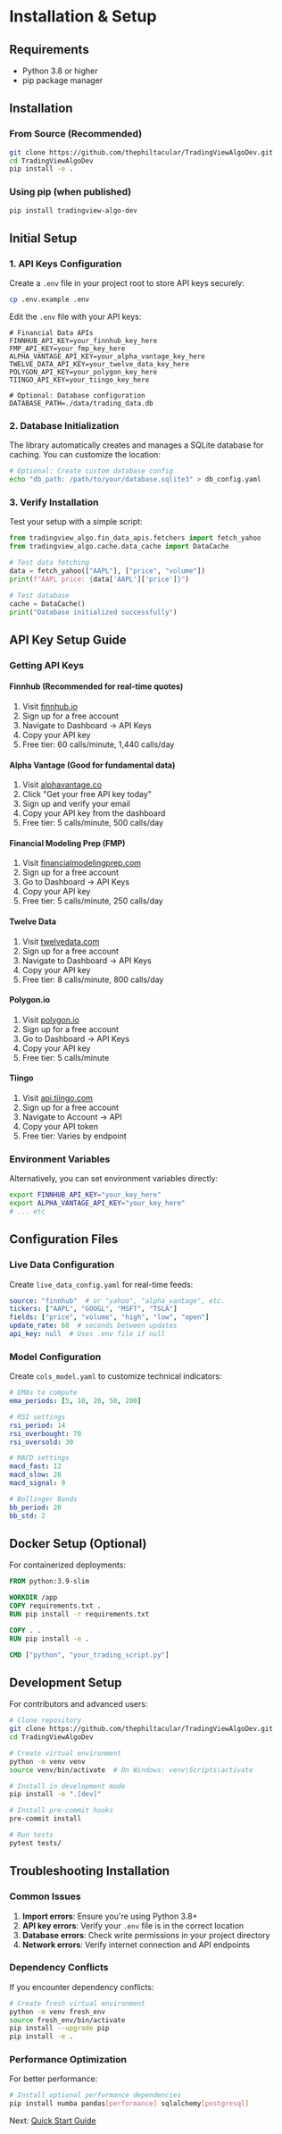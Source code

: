 # Installation & Setup

## Requirements

- Python 3.8 or higher
- pip package manager

## Installation

### From Source (Recommended)

```bash
git clone https://github.com/thephiltacular/TradingViewAlgoDev.git
cd TradingViewAlgoDev
pip install -e .
```

### Using pip (when published)

```bash
pip install tradingview-algo-dev
```

## Initial Setup

### 1. API Keys Configuration

Create a `.env` file in your project root to store API keys securely:

```bash
cp .env.example .env
```

Edit the `.env` file with your API keys:

```env
# Financial Data APIs
FINNHUB_API_KEY=your_finnhub_key_here
FMP_API_KEY=your_fmp_key_here
ALPHA_VANTAGE_API_KEY=your_alpha_vantage_key_here
TWELVE_DATA_API_KEY=your_twelve_data_key_here
POLYGON_API_KEY=your_polygon_key_here
TIINGO_API_KEY=your_tiingo_key_here

# Optional: Database configuration
DATABASE_PATH=./data/trading_data.db
```

### 2. Database Initialization

The library automatically creates and manages a SQLite database for caching. You can customize the location:

```bash
# Optional: Create custom database config
echo "db_path: /path/to/your/database.sqlite3" > db_config.yaml
```

### 3. Verify Installation

Test your setup with a simple script:

```python
from tradingview_algo.fin_data_apis.fetchers import fetch_yahoo
from tradingview_algo.cache.data_cache import DataCache

# Test data fetching
data = fetch_yahoo(["AAPL"], ["price", "volume"])
print(f"AAPL price: {data['AAPL']['price']}")

# Test database
cache = DataCache()
print("Database initialized successfully")
```

## API Key Setup Guide

### Getting API Keys

#### Finnhub (Recommended for real-time quotes)
1. Visit [finnhub.io](https://finnhub.io/)
2. Sign up for a free account
3. Navigate to Dashboard → API Keys
4. Copy your API key
5. Free tier: 60 calls/minute, 1,440 calls/day

#### Alpha Vantage (Good for fundamental data)
1. Visit [alphavantage.co](https://www.alphavantage.co/)
2. Click "Get your free API key today"
3. Sign up and verify your email
4. Copy your API key from the dashboard
5. Free tier: 5 calls/minute, 500 calls/day

#### Financial Modeling Prep (FMP)
1. Visit [financialmodelingprep.com](https://financialmodelingprep.com/)
2. Sign up for a free account
3. Go to Dashboard → API Keys
4. Copy your API key
5. Free tier: 5 calls/minute, 250 calls/day

#### Twelve Data
1. Visit [twelvedata.com](https://twelvedata.com/)
2. Sign up for a free account
3. Navigate to Dashboard → API Keys
4. Copy your API key
5. Free tier: 8 calls/minute, 800 calls/day

#### Polygon.io
1. Visit [polygon.io](https://polygon.io/)
2. Sign up for a free account
3. Go to Dashboard → API Keys
4. Copy your API key
5. Free tier: 5 calls/minute

#### Tiingo
1. Visit [api.tiingo.com](https://api.tiingo.com/)
2. Sign up for a free account
3. Navigate to Account → API
4. Copy your API token
5. Free tier: Varies by endpoint

### Environment Variables

Alternatively, you can set environment variables directly:

```bash
export FINNHUB_API_KEY="your_key_here"
export ALPHA_VANTAGE_API_KEY="your_key_here"
# ... etc
```

## Configuration Files

### Live Data Configuration

Create `live_data_config.yaml` for real-time feeds:

```yaml
source: "finnhub"  # or "yahoo", "alpha_vantage", etc.
tickers: ["AAPL", "GOOGL", "MSFT", "TSLA"]
fields: ["price", "volume", "high", "low", "open"]
update_rate: 60  # seconds between updates
api_key: null  # Uses .env file if null
```

### Model Configuration

Create `cols_model.yaml` to customize technical indicators:

```yaml
# EMAs to compute
ema_periods: [5, 10, 20, 50, 200]

# RSI settings
rsi_period: 14
rsi_overbought: 70
rsi_oversold: 30

# MACD settings
macd_fast: 12
macd_slow: 26
macd_signal: 9

# Bollinger Bands
bb_period: 20
bb_std: 2
```

## Docker Setup (Optional)

For containerized deployments:

```dockerfile
FROM python:3.9-slim

WORKDIR /app
COPY requirements.txt .
RUN pip install -r requirements.txt

COPY . .
RUN pip install -e .

CMD ["python", "your_trading_script.py"]
```

## Development Setup

For contributors and advanced users:

```bash
# Clone repository
git clone https://github.com/thephiltacular/TradingViewAlgoDev.git
cd TradingViewAlgoDev

# Create virtual environment
python -m venv venv
source venv/bin/activate  # On Windows: venv\Scripts\activate

# Install in development mode
pip install -e ".[dev]"

# Install pre-commit hooks
pre-commit install

# Run tests
pytest tests/
```

## Troubleshooting Installation

### Common Issues

1. **Import errors**: Ensure you're using Python 3.8+
2. **API key errors**: Verify your `.env` file is in the correct location
3. **Database errors**: Check write permissions in your project directory
4. **Network errors**: Verify internet connection and API endpoints

### Dependency Conflicts

If you encounter dependency conflicts:

```bash
# Create fresh virtual environment
python -m venv fresh_env
source fresh_env/bin/activate
pip install --upgrade pip
pip install -e .
```

### Performance Optimization

For better performance:

```bash
# Install optional performance dependencies
pip install numba pandas[performance] sqlalchemy[postgresql]
```

Next: [Quick Start Guide](quickstart.md)
